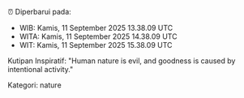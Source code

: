 ⏰ Diperbarui pada:
- WIB: Kamis, 11 September 2025 13.38.09 UTC
- WITA: Kamis, 11 September 2025 14.38.09 UTC
- WIT: Kamis, 11 September 2025 15.38.09 UTC

Kutipan Inspiratif:
"Human nature is evil, and goodness is caused by intentional activity."


Kategori: nature


